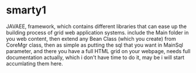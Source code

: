 # smarty1
JAVAEE, framework, which contains different libraries that can ease up the building process of grid web application systems. include the Main folder in you web content, then extend any Bean Class (which you create) from CoreMgr class, then as simple as putting the sql that you want in MainSql parameter, and there you have a full HTML grid on your webpage, needs full documentation actually, which i don't have time to do it, may be i will start accumlating them here.
